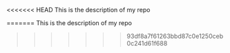 <<<<<<< HEAD
This is the description of my repo





=======
This is the description of my repo
>>>>>>> 93df8a7f61263bbd87c0e1250ceb0c241d61f688
